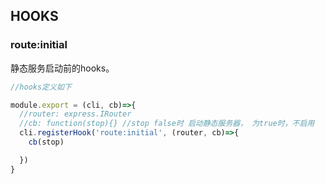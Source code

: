 ## HOOKS

### route:initial

静态服务启动前的hooks。

```js
//hooks定义如下

module.export = (cli, cb)=>{
  //router: express.IRouter
  //cb: function(stop){} //stop false时 启动静态服务器， 为true时，不启用
  cli.registerHook('route:initial', (router, cb)=>{
    cb(stop)

  })
}

```